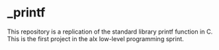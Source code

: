 # _printf 
This repository is a replication of the standard library printf function in C. This is the first project in the alx low-level programming sprint.
